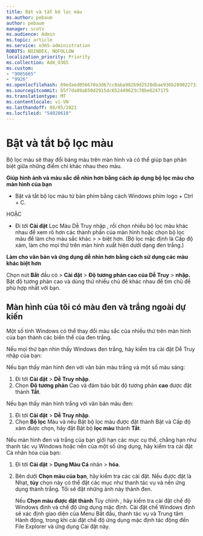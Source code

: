 ```yaml
---
title: Bật và tắt bộ lọc màu
ms.author: pebaum
author: pebaum
manager: scotv
ms.audience: Admin
ms.topic: article
ms.service: o365-administration
ROBOTS: NOINDEX, NOFOLLOW
localization_priority: Priority
ms.collection: Adm_O365
ms.custom:
- "9005665"
- "9926"
ms.openlocfilehash: 69edaed056670a3d67cc0aba982b9d2528dbae936b209022733205efcf421062
ms.sourcegitcommit: b5f7da89a650d2915dc652449623c78be6247175
ms.translationtype: MT
ms.contentlocale: vi-VN
ms.lasthandoff: 08/05/2021
ms.locfileid: "54020610"
---
```

# <a name="turn-on-and-off-color-filter"></a>Bật và tắt bộ lọc màu

Bộ lọc màu sẽ thay đổi bảng màu trên màn hình và có thể giúp bạn phân biệt giữa những điểm chỉ khác nhau theo màu.

**Giúp hình ảnh và màu sắc dễ nhìn hơn bằng cách áp dụng bộ lọc màu cho màn hình của bạn**

- Bật và tắt bộ lọc màu từ bàn phím bằng cách Windows phím logo + Ctrl + C. 

HOẶC

- Đi tới **Cài đặt** Lọc Màu Dễ Truy nhập , rồi chọn nhiều bộ lọc màu khác nhau để xem rõ hơn các thành phần của màn hình hoặc chọn bộ lọc màu để làm cho màu sắc khác  >    >  biệt hơn.  (Bộ lọc mặc định là Cấp độ xám, làm cho mọi thứ trên màn hình xuất hiện dưới dạng đen trắng.)

**Làm cho văn bản và ứng dụng dễ nhìn hơn bằng cách sử dụng các màu khác biệt hơn**  

Chọn nút **Bắt** đầu có > **Cài đặt**  >  **Độ tương phản cao của Dễ Truy**  >  **nhập.** Bật độ tương phản cao và dùng thử nhiều chủ đề khác nhau để tìm chủ đề phù hợp nhất với bạn.

## <a name="my-screen-is-unexpectedly-black-and-white"></a>Màn hình của tôi có màu đen và trắng ngoài dự kiến

Một số tính Windows có thể thay đổi màu sắc của nhiều thứ trên màn hình của bạn thành các biến thể của đen trắng.

Nếu mọi thứ bạn nhìn thấy Windows đen trắng, hãy kiểm tra cài đặt Dễ Truy nhập của bạn:

Nếu bạn thấy màn hình đen với văn bản màu trắng và một số màu sáng:  

1. Đi tới **Cài đặt**  >  **Dễ Truy nhập**.  
1. Chọn **Độ tương phản** Cao và đảm bảo bật độ tương phản **cao** được đặt thành **Tắt**.

Nếu bạn thấy màn hình trắng với văn bản màu đen:  

1. Đi tới **Cài đặt**  >  **Dễ Truy nhập**.  
1. Chọn **Bộ lọc** Màu và nếu  Bật  bộ lọc màu được đặt thành Bật và Cấp độ xám được chọn, hãy đặt Bật bộ **lọc màu** thành **Tắt**. 

Nếu màn hình đen và trắng của bạn giới hạn các mục cụ thể, chẳng hạn như thanh tác vụ Windows hoặc nền của một số ứng dụng, hãy kiểm tra cài đặt Cá nhân hóa của bạn:

1. Đi tới **Cài đặt**  >  **Dụng Màu Cá** nhân  >  **hóa**.

1. Bên dưới **Chọn màu của bạn**, hãy kiểm tra các cài đặt. Nếu được đặt là Nhạt, **tùy** chọn này có thể đặt các mục như thanh tác vụ và nền ứng dụng thành trắng. Tối sẽ đặt những ảnh này thành đen.  

    Nếu **Chọn màu được đặt thành** Tùy chỉnh , hãy kiểm tra cài đặt chế độ Windows định và chế độ ứng dụng mặc định.  Cài đặt chế Windows định sẽ xác định giao diện của Menu Bắt đầu, thanh tác vụ và Trung tâm Hành động, trong khi cài đặt chế độ ứng dụng mặc định tác động đến File Explorer và ứng dụng Cài đặt này.

